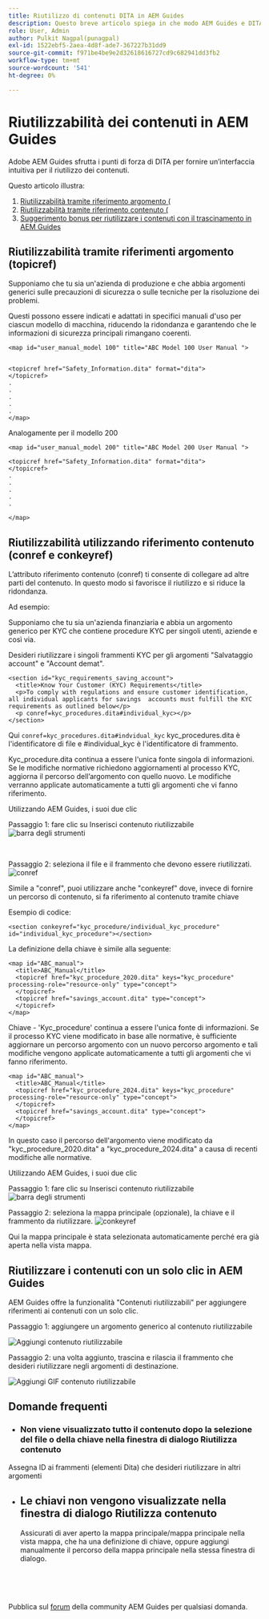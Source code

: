 ```yaml
---
title: Riutilizzo di contenuti DITA in AEM Guides
description: Questo breve articolo spiega in che modo AEM Guides e DITA consentono di risparmiare tempo e fatica quando si utilizza la riutilizzabilità dei contenuti
role: User, Admin
author: Pulkit Nagpal(punagpal)
exl-id: 1522ebf5-2aea-4d8f-ade7-367227b31dd9
source-git-commit: f971be4be9e2d32618616727cd9c682941dd3fb2
workflow-type: tm+mt
source-wordcount: '541'
ht-degree: 0%

---
```


# Riutilizzabilità dei contenuti in AEM Guides

Adobe AEM Guides sfrutta i punti di forza di DITA per fornire un’interfaccia intuitiva per il riutilizzo dei contenuti.

Questo articolo illustra:

1. [Riutilizzabilità tramite riferimento argomento (](#reusability-using-topic-referencestopicref)
2. [Riutilizzabilità tramite riferimento contenuto (](#reusability-using-content-reference-conref--conkeyref)
3. [Suggerimento bonus per riutilizzare i contenuti con il trascinamento in AEM Guides](#reuse-content-with-a-single-click-in-aem-guides)

## Riutilizzabilità tramite riferimenti argomento (topicref)



Supponiamo che tu sia un&#39;azienda di produzione e che abbia argomenti generici sulle precauzioni di sicurezza o sulle tecniche per la risoluzione dei problemi.

Questi possono essere indicati e adattati in specifici manuali d&#39;uso per ciascun modello di macchina, riducendo la ridondanza e garantendo che le informazioni di sicurezza principali rimangano coerenti.

```
<map id="user_manual_model 100" title="ABC Model 100 User Manual ">


<topicref href="Safety_Information.dita" format="dita">
</topicref>
.
.
.
.
.
</map>
```


Analogamente per il modello 200

```
<map id="user_manual_model 200" title="ABC Model 200 User Manual ">

<topicref href="Safety_Information.dita" format="dita">
</topicref>
.
.
.
.
.
  
</map>
```

## Riutilizzabilità utilizzando riferimento contenuto (conref e conkeyref)

L’attributo riferimento contenuto (conref) ti consente di collegare ad altre parti del contenuto. In questo modo si favorisce il riutilizzo e si riduce la ridondanza.

Ad esempio:

Supponiamo che tu sia un&#39;azienda finanziaria e abbia un argomento generico per KYC che contiene procedure KYC per singoli utenti, aziende e così via.

Desideri riutilizzare i singoli frammenti KYC per gli argomenti &quot;Salvataggio account&quot; e &quot;Account demat&quot;.

```
<section id="kyc_requirements_saving_account">
  <title>Know Your Customer (KYC) Requirements</title>
  <p>To comply with regulations and ensure customer identification, all individual applicants for savings  accounts must fulfill the KYC requirements as outlined below</p>
  <p conref=kyc_procedures.dita#individual_kyc></p>
</section>
```

Qui `conref=kyc_procedures.dita#indvidual_kyc` kyc_procedures.dita è l&#39;identificatore di file e #individual_kyc è l&#39;identificatore di frammento.

Kyc_procedure.dita continua a essere l&#39;unica fonte singola di informazioni. Se le modifiche normative richiedono aggiornamenti al processo KYC, aggiorna il percorso dell’argomento con quello nuovo. Le modifiche verranno applicate automaticamente a tutti gli argomenti che vi fanno riferimento.

Utilizzando AEM Guides, i suoi due clic

Passaggio 1: fare clic su Inserisci contenuto riutilizzabile
![barra degli strumenti](../../assets/publishing/content-reusability_image1.png)

<br>

Passaggio 2: seleziona il file e il frammento che devono essere riutilizzati.
![conref](../../assets/publishing/content-reusability_image2.png)

Simile a &quot;conref&quot;, puoi utilizzare anche &quot;conkeyref&quot; dove, invece di fornire un percorso di contenuto, si fa riferimento al contenuto tramite chiave

Esempio di codice:

```
<section conkeyref="kyc_procedure/individual_kyc_procedure" id="individual_kyc_procedure"></section>
```

La definizione della chiave è simile alla seguente:

```
<map id="ABC_manual">
  <title>ABC_Manual</title>
  <topicref href="kyc_procedure_2020.dita" keys="kyc_procedure" processing-role="resource-only" type="concept">
  </topicref>
  <topicref href="savings_account.dita" type="concept">
  </topicref>
</map>
```

Chiave - &#39;Kyc_procedure&#39; continua a essere l&#39;unica fonte di informazioni. Se il processo KYC viene modificato in base alle normative, è sufficiente aggiornare un percorso argomento con un nuovo percorso argomento e tali modifiche vengono applicate automaticamente a tutti gli argomenti che vi fanno riferimento.

```
<map id="ABC_manual">
  <title>ABC_Manual</title>
  <topicref href="kyc_procedure_2024.dita" keys="kyc_procedure" processing-role="resource-only" type="concept">
  </topicref>
  <topicref href="savings_account.dita" type="concept">
  </topicref>
</map>
```

In questo caso il percorso dell&#39;argomento viene modificato da &quot;kyc_procedure_2020.dita&quot; a &quot;kyc_procedure_2024.dita&quot; a causa di recenti modifiche alle normative.

Utilizzando AEM Guides, i suoi due clic

Passaggio 1: fare clic su Inserisci contenuto riutilizzabile
![barra degli strumenti](../../assets/publishing/content-reusability_image1.png)

Passaggio 2: seleziona la mappa principale (opzionale), la chiave e il frammento da riutilizzare.
![conkeyref](../../assets/publishing/content-reusability_image3.png)

Qui la mappa principale è stata selezionata automaticamente perché era già aperta nella vista mappa.


## Riutilizzare i contenuti con un solo clic in AEM Guides

AEM Guides offre la funzionalità &quot;Contenuti riutilizzabili&quot; per aggiungere riferimenti ai contenuti con un solo clic.

Passaggio 1: aggiungere un argomento generico al contenuto riutilizzabile

![Aggiungi contenuto riutilizzabile](../../assets/publishing/content-reusability_image4.png)

Passaggio 2: una volta aggiunto, trascina e rilascia il frammento che desideri riutilizzare negli argomenti di destinazione.

![Aggiungi GIF contenuto riutilizzabile](../../assets/publishing/content-reusability_image5.gif)



## Domande frequenti

- ### Non viene visualizzato tutto il contenuto dopo la selezione del file o della chiave nella finestra di dialogo Riutilizza contenuto

Assegna ID ai frammenti (elementi Dita) che desideri riutilizzare in altri argomenti

- ## Le chiavi non vengono visualizzate nella finestra di dialogo Riutilizza contenuto

  Assicurati di aver aperto la mappa principale/mappa principale nella vista mappa, che ha una definizione di chiave, oppure aggiungi manualmente il percorso della mappa principale nella stessa finestra di dialogo.


<br>
<br>
<br>


Pubblica sul [forum](https://experienceleaguecommunities.adobe.com/t5/experience-manager-guides/ct-p/aem-xml-documentation) della community AEM Guides per qualsiasi domanda.
